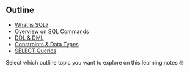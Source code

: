 ## Outline
- [What is SQL?](/basic_sql/what_is_sql.md)
- [Overview on SQL Commands]()
- [DDL & DML]()
- [Constraints & Data Types]()
- [SELECT Queries]()

Select which outline topic you want to explore on this learning notes 🤓